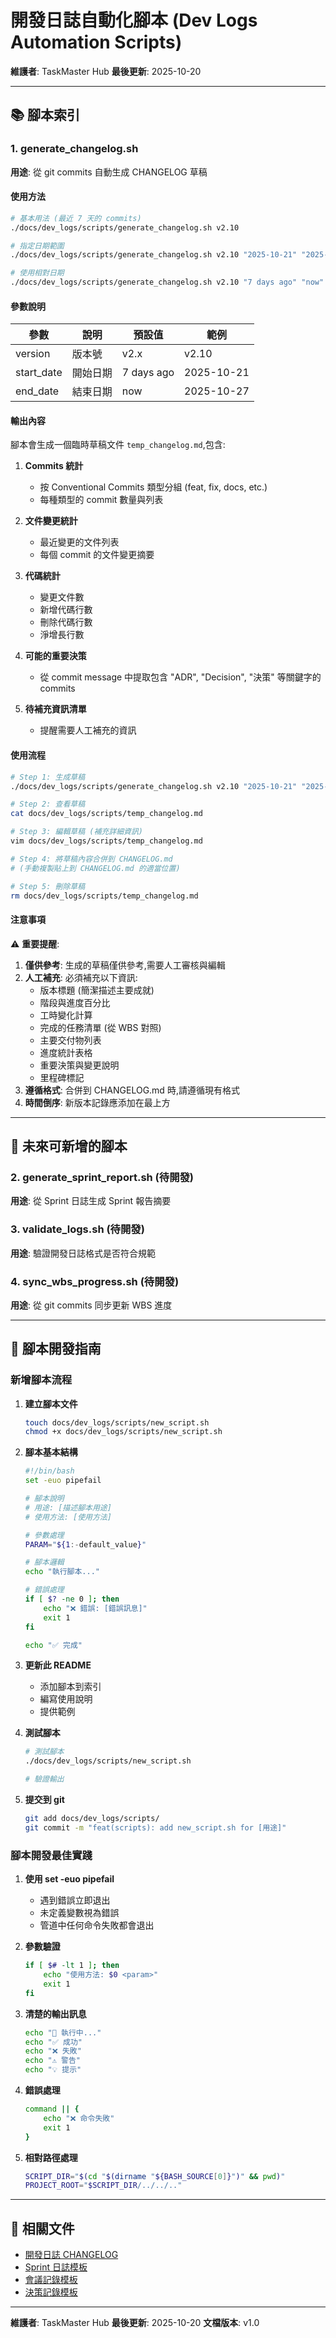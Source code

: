 # 開發日誌自動化腳本 (Dev Logs Automation Scripts)

**維護者**: TaskMaster Hub
**最後更新**: 2025-10-20

---

## 📚 腳本索引

### 1. generate_changelog.sh
**用途**: 從 git commits 自動生成 CHANGELOG 草稿

#### 使用方法

```bash
# 基本用法 (最近 7 天的 commits)
./docs/dev_logs/scripts/generate_changelog.sh v2.10

# 指定日期範圍
./docs/dev_logs/scripts/generate_changelog.sh v2.10 "2025-10-21" "2025-10-27"

# 使用相對日期
./docs/dev_logs/scripts/generate_changelog.sh v2.10 "7 days ago" "now"
```

#### 參數說明

| 參數 | 說明 | 預設值 | 範例 |
|------|------|--------|------|
| version | 版本號 | v2.x | v2.10 |
| start_date | 開始日期 | 7 days ago | 2025-10-21 |
| end_date | 結束日期 | now | 2025-10-27 |

#### 輸出內容

腳本會生成一個臨時草稿文件 `temp_changelog.md`,包含:

1. **Commits 統計**
   - 按 Conventional Commits 類型分組 (feat, fix, docs, etc.)
   - 每種類型的 commit 數量與列表

2. **文件變更統計**
   - 最近變更的文件列表
   - 每個 commit 的文件變更摘要

3. **代碼統計**
   - 變更文件數
   - 新增代碼行數
   - 刪除代碼行數
   - 淨增長行數

4. **可能的重要決策**
   - 從 commit message 中提取包含 "ADR", "Decision", "決策" 等關鍵字的 commits

5. **待補充資訊清單**
   - 提醒需要人工補充的資訊

#### 使用流程

```bash
# Step 1: 生成草稿
./docs/dev_logs/scripts/generate_changelog.sh v2.10 "2025-10-21" "2025-10-27"

# Step 2: 查看草稿
cat docs/dev_logs/scripts/temp_changelog.md

# Step 3: 編輯草稿 (補充詳細資訊)
vim docs/dev_logs/scripts/temp_changelog.md

# Step 4: 將草稿內容合併到 CHANGELOG.md
# (手動複製貼上到 CHANGELOG.md 的適當位置)

# Step 5: 刪除草稿
rm docs/dev_logs/scripts/temp_changelog.md
```

#### 注意事項

⚠️ **重要提醒**:

1. **僅供參考**: 生成的草稿僅供參考,需要人工審核與編輯
2. **人工補充**: 必須補充以下資訊:
   - 版本標題 (簡潔描述主要成就)
   - 階段與進度百分比
   - 工時變化計算
   - 完成的任務清單 (從 WBS 對照)
   - 主要交付物列表
   - 進度統計表格
   - 重要決策與變更說明
   - 里程碑標記
3. **遵循格式**: 合併到 CHANGELOG.md 時,請遵循現有格式
4. **時間倒序**: 新版本記錄應添加在最上方

---

## 🔧 未來可新增的腳本

### 2. generate_sprint_report.sh (待開發)
**用途**: 從 Sprint 日誌生成 Sprint 報告摘要

### 3. validate_logs.sh (待開發)
**用途**: 驗證開發日誌格式是否符合規範

### 4. sync_wbs_progress.sh (待開發)
**用途**: 從 git commits 同步更新 WBS 進度

---

## 📝 腳本開發指南

### 新增腳本流程

1. **建立腳本文件**
   ```bash
   touch docs/dev_logs/scripts/new_script.sh
   chmod +x docs/dev_logs/scripts/new_script.sh
   ```

2. **腳本基本結構**
   ```bash
   #!/bin/bash
   set -euo pipefail

   # 腳本說明
   # 用途: [描述腳本用途]
   # 使用方法: [使用方法]

   # 參數處理
   PARAM="${1:-default_value}"

   # 腳本邏輯
   echo "執行腳本..."

   # 錯誤處理
   if [ $? -ne 0 ]; then
       echo "❌ 錯誤: [錯誤訊息]"
       exit 1
   fi

   echo "✅ 完成"
   ```

3. **更新此 README**
   - 添加腳本到索引
   - 編寫使用說明
   - 提供範例

4. **測試腳本**
   ```bash
   # 測試腳本
   ./docs/dev_logs/scripts/new_script.sh

   # 驗證輸出
   ```

5. **提交到 git**
   ```bash
   git add docs/dev_logs/scripts/
   git commit -m "feat(scripts): add new_script.sh for [用途]"
   ```

### 腳本開發最佳實踐

1. **使用 set -euo pipefail**
   - 遇到錯誤立即退出
   - 未定義變數視為錯誤
   - 管道中任何命令失敗都會退出

2. **參數驗證**
   ```bash
   if [ $# -lt 1 ]; then
       echo "使用方法: $0 <param>"
       exit 1
   fi
   ```

3. **清楚的輸出訊息**
   ```bash
   echo "🔄 執行中..."
   echo "✅ 成功"
   echo "❌ 失敗"
   echo "⚠️ 警告"
   echo "💡 提示"
   ```

4. **錯誤處理**
   ```bash
   command || {
       echo "❌ 命令失敗"
       exit 1
   }
   ```

5. **相對路徑處理**
   ```bash
   SCRIPT_DIR="$(cd "$(dirname "${BASH_SOURCE[0]}")" && pwd)"
   PROJECT_ROOT="$SCRIPT_DIR/../../.."
   ```

---

## 🔗 相關文件

- [開發日誌 CHANGELOG](../CHANGELOG.md)
- [Sprint 日誌模板](../sprint_logs/SPRINT_TEMPLATE.md)
- [會議記錄模板](../meetings/MEETING_TEMPLATE.md)
- [決策記錄模板](../decisions/DECISION_TEMPLATE.md)

---

**維護者**: TaskMaster Hub
**最後更新**: 2025-10-20
**文檔版本**: v1.0
